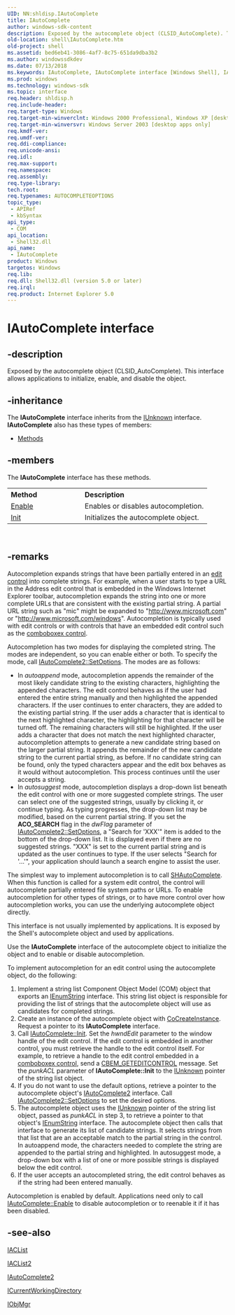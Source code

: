 ```yaml
---
UID: NN:shldisp.IAutoComplete
title: IAutoComplete
author: windows-sdk-content
description: Exposed by the autocomplete object (CLSID_AutoComplete). This interface allows applications to initialize, enable, and disable the object.
old-location: shell\IAutoComplete.htm
old-project: shell
ms.assetid: bed6eb41-3086-4af7-8c75-651da9dba3b2
ms.author: windowssdkdev
ms.date: 07/13/2018
ms.keywords: IAutoComplete, IAutoComplete interface [Windows Shell], IAutoComplete interface [Windows Shell],described, _win32_IAutoComplete, shell.IAutoComplete, shldisp/IAutoComplete
ms.prod: windows
ms.technology: windows-sdk
ms.topic: interface
req.header: shldisp.h
req.include-header: 
req.target-type: Windows
req.target-min-winverclnt: Windows 2000 Professional, Windows XP [desktop apps only]
req.target-min-winversvr: Windows Server 2003 [desktop apps only]
req.kmdf-ver: 
req.umdf-ver: 
req.ddi-compliance: 
req.unicode-ansi: 
req.idl: 
req.max-support: 
req.namespace: 
req.assembly: 
req.type-library: 
tech.root: 
req.typenames: AUTOCOMPLETEOPTIONS
topic_type:
 - APIRef
 - kbSyntax
api_type:
 - COM
api_location:
 - Shell32.dll
api_name:
 - IAutoComplete
product: Windows
targetos: Windows
req.lib: 
req.dll: Shell32.dll (version 5.0 or later)
req.irql: 
req.product: Internet Explorer 5.0
---
```


# IAutoComplete interface


## -description


Exposed by the autocomplete object (CLSID_AutoComplete). This interface allows applications to initialize, enable, and disable the object.


## -inheritance

The <b xmlns:loc="http://microsoft.com/wdcml/l10n">IAutoComplete</b> interface inherits from the <a href="https://msdn.microsoft.com/33f1d79a-33fc-4ce5-a372-e08bda378332">IUnknown</a> interface. <b>IAutoComplete</b> also has these types of members:
<ul>
<li><a href="https://docs.microsoft.com/">Methods</a></li>
</ul>

## -members

The <b>IAutoComplete</b> interface has these methods.
<table class="members" id="memberListMethods">
<tr>
<th align="left" width="37%">Method</th>
<th align="left" width="63%">Description</th>
</tr>
<tr data="declared;">
<td align="left" width="37%">
<a href="https://msdn.microsoft.com/library/windows/hardware/hh451004">Enable</a>
</td>
<td align="left" width="63%">
Enables or disables autocompletion.

</td>
</tr>
<tr data="declared;">
<td align="left" width="37%">
<a href="https://msdn.microsoft.com/library/windows/hardware/ff541624">Init</a>
</td>
<td align="left" width="63%">
Initializes the autocomplete object.

</td>
</tr>
</table> 


## -remarks



Autocompletion expands strings that have been partially entered in an <a href="https://msdn.microsoft.com/library/Bb775458(v=VS.85).aspx">edit control</a> into complete strings. For example, when a user starts to type a URL in the Address edit control that is embedded in the Windows Internet Explorer toolbar, autocompletion expands the string into one or more complete URLs that are consistent with the existing partial string. A partial URL string such as "mic" might be expanded to "http://www.microsoft.com" or "http://www.microsoft.com/windows". Autocompletion is typically used with edit controls or with controls that have an embedded edit control such as the <a href="https://msdn.microsoft.com/library/Bb775740(v=VS.85).aspx">comboboxex control</a>.

Autocompletion has two modes for displaying the completed string. The modes are independent, so you can enable either or both. To specify the mode, call <a href="https://msdn.microsoft.com/d3562845-fc28-4726-a520-29720f9924fc">IAutoComplete2::SetOptions</a>. The modes are as follows:
				

<ul>
<li>In <i>autoappend</i> mode, autocompletion appends the remainder of the most likely candidate string to the existing characters, highlighting the appended characters. The edit control behaves as if the user had entered the entire string manually and then highlighted the appended characters. If the user continues to enter characters, they are added to the existing partial string. If the user adds a character that is identical to the next highlighted character, the highlighting for that character will be turned off. The remaining characters will still be highlighted. If the user adds a character that does not match the next highlighted character, autocompletion attempts to generate a new candidate string based on the larger partial string. It appends the remainder of the new candidate string to the current partial string, as before. If no candidate string can be found, only the typed characters appear and the edit box behaves as it would without autocompletion. This process continues until the user accepts a string.</li>
<li>In <i>autosuggest</i> mode, autocompletion displays a drop-down list beneath the edit control with one or more suggested complete strings. The user can select one of the suggested strings, usually by clicking it, or continue typing. As typing progresses, the drop-down list may be modified, based on the current partial string. If you set the <b>ACO_SEARCH</b> flag in the <i>dwFlag</i> parameter of <a href="https://msdn.microsoft.com/d3562845-fc28-4726-a520-29720f9924fc">IAutoComplete2::SetOptions</a>, a "Search for 'XXX'" item is added to the bottom of the drop-down list. It is displayed even if there are no suggested strings. "XXX" is set to the current partial string and is updated as the user continues to type. If the user selects "Search for '...'", your application should launch a search engine to assist the user.</li>
</ul>
The simplest way to implement autocompletion is to call <a href="https://msdn.microsoft.com/b47efa8d-2118-4805-bb04-97bd143228dc">SHAutoComplete</a>. When this function is called for a system edit control, the control will autocomplete partially entered file system paths or URLs. To enable autocompletion for other types of strings, or to have more control over how autocompletion works, you can use the underlying autocomplete object directly.

This interface is not usually implemented by applications. It is exposed by the Shell's autocomplete object and used by applications.

Use the <b>IAutoComplete</b> interface of the autocomplete object to initialize the object and to 
enable or disable autocompletion.

To implement autocompletion for an edit control using the autocomplete object, do the following:
				

<ol>
<li>Implement a string list Component Object Model (COM) object that exports an <a href="https://msdn.microsoft.com/7f3e642a-17c7-4646-8c70-da6b0946a415">IEnumString</a> interface. This string list object is responsible for providing the list of strings that the autocomplete object will use as candidates for completed strings.</li>
<li>Create an instance of the autocomplete object with <a href="https://msdn.microsoft.com/7295a55b-12c7-4ed0-a7a4-9ecee16afdec">CoCreateInstance</a>. Request a pointer to its <b>IAutoComplete</b> interface.</li>
<li>Call <a href="https://msdn.microsoft.com/e5ee36b7-11b4-4eca-ae8e-eefa6245f287">IAutoComplete::Init</a>. Set the <i>hwndEdit</i> parameter to the window handle of the edit control. If the edit control is embedded in another control, you must retrieve the handle to the edit control itself. For example, to retrieve a handle to the edit control embedded in a <a href="https://msdn.microsoft.com/library/Bb775740(v=VS.85).aspx">comboboxex control</a>, send a <a href="https://msdn.microsoft.com/library/Bb775772(v=VS.85).aspx">CBEM_GETEDITCONTROL</a> message. Set the <i>punkACL</i> parameter of <b>IAutoComplete::Init</b> to the <a href="https://msdn.microsoft.com/33f1d79a-33fc-4ce5-a372-e08bda378332">IUnknown</a> pointer of the string list object.</li>
<li>If you do not want to use the default options, retrieve a pointer to the autocomplete object's <a href="https://msdn.microsoft.com/c093719f-7176-4ba4-ae75-399e8beeebf0">IAutoComplete2</a> interface. Call <a href="https://msdn.microsoft.com/d3562845-fc28-4726-a520-29720f9924fc">IAutoComplete2::SetOptions</a> to set the desired options.</li>
<li>The autocomplete object uses the <a href="https://msdn.microsoft.com/33f1d79a-33fc-4ce5-a372-e08bda378332">IUnknown</a> pointer of the string list object, passed as <i>punkACL</i> in step 3, to retrieve a pointer to that object's <a href="https://msdn.microsoft.com/7f3e642a-17c7-4646-8c70-da6b0946a415">IEnumString</a> interface. The autocomplete object then calls that interface to generate its list of candidate strings. It selects strings from that list that are an acceptable match to the partial string in the control. In autoappend mode, the characters needed to complete the string are appended to the partial string and highlighted. In autosuggest mode, a drop-down box with a list of one or more possible strings is displayed below the edit control.</li>
<li>If the user accepts an autocompleted string, the edit control behaves as if the string had been entered manually.</li>
</ol>
Autocompletion is enabled by default. Applications need only to call <a href="https://msdn.microsoft.com/dd22d855-6ade-4e30-9d39-a4a6434e7185">IAutoComplete::Enable</a> to disable autocompletion or to reenable it if it has been disabled.




## -see-also




<a href="https://msdn.microsoft.com/66513683-38ca-4b19-88d5-d14bf7ae73eb">IACList</a>



<a href="https://msdn.microsoft.com/b765c9dd-20e9-428f-877a-aff4fac44664">IACList2</a>



<a href="https://msdn.microsoft.com/c093719f-7176-4ba4-ae75-399e8beeebf0">IAutoComplete2</a>



<a href="https://msdn.microsoft.com/1fdbe616-3ca3-4f07-b89c-4c76561ba169">ICurrentWorkingDirectory</a>



<a href="https://msdn.microsoft.com/c0556a87-2be5-43dc-9ca6-dfbdae7e7137">IObjMgr</a>
 

 

